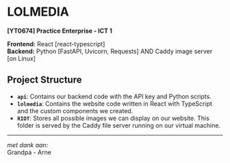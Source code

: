 # LOLMEDIA

**[YT0674] Practice Enterprise - ICT 1**

**Frontend:** React [react-typescript]  
**Backend:** Python [FastAPI, Uvicorn, Requests] AND Caddy image server [on Linux]

## Project Structure

- **`api`**: Contains our backend code with the API key and Python scripts.
- **`lolmedia`**: Contains the website code written in React with TypeScript and the custom components we created.
- **`RIOT`**: Stores all possible images we can display on our website. This folder is served by the Caddy file server running on our virtual machine.


---

*met dank aan:*  
Grandpa - Arne
